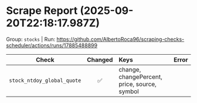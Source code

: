# Scrape Report (2025-09-20T22:18:17.987Z)

Group: `stocks`  |  Run: https://github.com/AlbertoRoca96/scraping-checks-scheduler/actions/runs/17885488899

| Check | Changed | Keys | Error |
|---|:---:|:--|:--|
| `stock_ntdoy_global_quote` | ✅ | change, changePercent, price, source, symbol |  |
